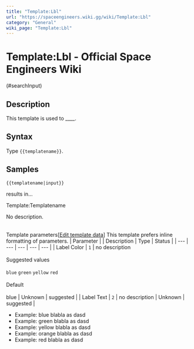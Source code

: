 ```yaml
---
title: "Template:Lbl"
url: "https://spaceengineers.wiki.gg/wiki/Template:Lbl"
category: "General"
wiki_page: "Template:Lbl"
---
```


# Template:Lbl - Official Space Engineers Wiki

(#searchInput)

## Description

This template is used to \_\_\_\_.

## Syntax

Type `{{templatename}}`.

## Samples

`{{templatename|input}}`

results in...

Template:Templatename

No description.

|     |     |     |     |     |
| --- | --- | --- | --- | --- |
Template parameters\[[Edit template data](https://spaceengineers.wiki.gg/wiki/Template:Lbl/doc?action=edit&templatedata=edit "Template:Lbl/doc")\]
This template prefers inline formatting of parameters.
| Parameter |     | Description | Type | Status |
| --- | --- | --- | --- | --- |
| Label Color | `1` | no description<br><br>Suggested values<br><br>`blue` `green` `yellow` `red`<br><br>Default<br><br>blue | Unknown | suggested |
| Label Text | `2` | no description | Unknown | suggested |

*   Example: blue blabla as dasd
*   Example: green blabla as dasd
*   Example: yellow blabla as dasd
*   Example: orange blabla as dasd
*   Example: red blabla as dasd